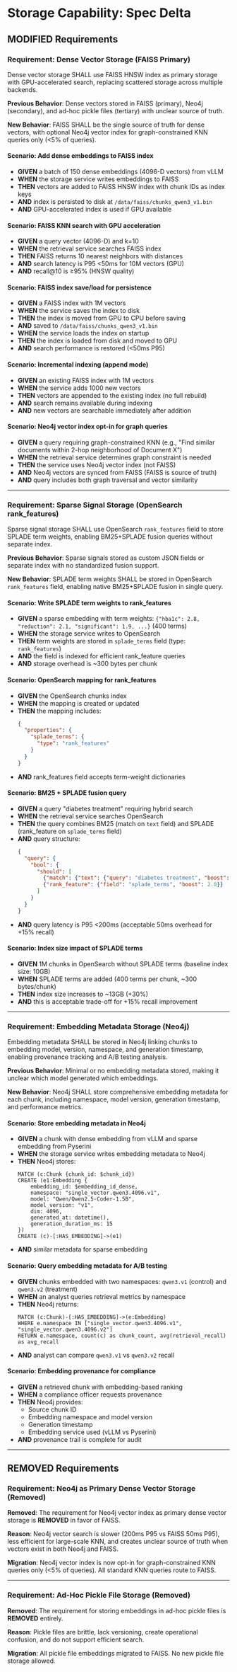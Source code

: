 # Storage Capability: Spec Delta

## MODIFIED Requirements

### Requirement: Dense Vector Storage (FAISS Primary)

Dense vector storage SHALL use FAISS HNSW index as primary storage with GPU-accelerated search, replacing scattered storage across multiple backends.

**Previous Behavior**: Dense vectors stored in FAISS (primary), Neo4j (secondary), and ad-hoc pickle files (tertiary) with unclear source of truth.

**New Behavior**: FAISS SHALL be the single source of truth for dense vectors, with optional Neo4j vector index for graph-constrained KNN queries only (<5% of queries).

#### Scenario: Add dense embeddings to FAISS index

- **GIVEN** a batch of 150 dense embeddings (4096-D vectors) from vLLM
- **WHEN** the storage service writes embeddings to FAISS
- **THEN** vectors are added to FAISS HNSW index with chunk IDs as index keys
- **AND** index is persisted to disk at `/data/faiss/chunks_qwen3_v1.bin`
- **AND** GPU-accelerated index is used if GPU available

#### Scenario: FAISS KNN search with GPU acceleration

- **GIVEN** a query vector (4096-D) and k=10
- **WHEN** the retrieval service searches FAISS index
- **THEN** FAISS returns 10 nearest neighbors with distances
- **AND** search latency is P95 <50ms for 10M vectors (GPU)
- **AND** recall@10 is ≥95% (HNSW quality)

#### Scenario: FAISS index save/load for persistence

- **GIVEN** a FAISS index with 1M vectors
- **WHEN** the service saves the index to disk
- **THEN** the index is moved from GPU to CPU before saving
- **AND** saved to `/data/faiss/chunks_qwen3_v1.bin`
- **WHEN** the service loads the index on startup
- **THEN** the index is loaded from disk and moved to GPU
- **AND** search performance is restored (<50ms P95)

#### Scenario: Incremental indexing (append mode)

- **GIVEN** an existing FAISS index with 1M vectors
- **WHEN** the service adds 1000 new vectors
- **THEN** vectors are appended to the existing index (no full rebuild)
- **AND** search remains available during indexing
- **AND** new vectors are searchable immediately after addition

#### Scenario: Neo4j vector index opt-in for graph queries

- **GIVEN** a query requiring graph-constrained KNN (e.g., "Find similar documents within 2-hop neighborhood of Document X")
- **WHEN** the retrieval service determines graph constraint is needed
- **THEN** the service uses Neo4j vector index (not FAISS)
- **AND** Neo4j vectors are synced from FAISS (FAISS is source of truth)
- **AND** query includes both graph traversal and vector similarity

---

### Requirement: Sparse Signal Storage (OpenSearch rank_features)

Sparse signal storage SHALL use OpenSearch `rank_features` field to store SPLADE term weights, enabling BM25+SPLADE fusion queries without separate index.

**Previous Behavior**: Sparse signals stored as custom JSON fields or separate index with no standardized fusion support.

**New Behavior**: SPLADE term weights SHALL be stored in OpenSearch `rank_features` field, enabling native BM25+SPLADE fusion in single query.

#### Scenario: Write SPLADE term weights to rank_features

- **GIVEN** a sparse embedding with term weights: `{"hba1c": 2.8, "reduction": 2.1, "significant": 1.9, ...}` (400 terms)
- **WHEN** the storage service writes to OpenSearch
- **THEN** term weights are stored in `splade_terms` field (type: `rank_features`)
- **AND** the field is indexed for efficient rank_feature queries
- **AND** storage overhead is ~300 bytes per chunk

#### Scenario: OpenSearch mapping for rank_features

- **GIVEN** the OpenSearch chunks index
- **WHEN** the mapping is created or updated
- **THEN** the mapping includes:
  ```json
  {
    "properties": {
      "splade_terms": {
        "type": "rank_features"
      }
    }
  }
  ```
- **AND** rank_features field accepts term-weight dictionaries

#### Scenario: BM25 + SPLADE fusion query

- **GIVEN** a query "diabetes treatment" requiring hybrid search
- **WHEN** the retrieval service searches OpenSearch
- **THEN** the query combines BM25 (match on `text` field) and SPLADE (rank_feature on `splade_terms` field)
- **AND** query structure:
  ```json
  {
    "query": {
      "bool": {
        "should": [
          {"match": {"text": {"query": "diabetes treatment", "boost": 1.0}}},
          {"rank_feature": {"field": "splade_terms", "boost": 2.0}}
        ]
      }
    }
  }
  ```
- **AND** query latency is P95 <200ms (acceptable 50ms overhead for +15% recall)

#### Scenario: Index size impact of SPLADE terms

- **GIVEN** 1M chunks in OpenSearch without SPLADE terms (baseline index size: 10GB)
- **WHEN** SPLADE terms are added (400 terms per chunk, ~300 bytes/chunk)
- **THEN** index size increases to ~13GB (+30%)
- **AND** this is acceptable trade-off for +15% recall improvement

---

### Requirement: Embedding Metadata Storage (Neo4j)

Embedding metadata SHALL be stored in Neo4j linking chunks to embedding model, version, namespace, and generation timestamp, enabling provenance tracking and A/B testing analysis.

**Previous Behavior**: Minimal or no embedding metadata stored, making it unclear which model generated which embeddings.

**New Behavior**: Neo4j SHALL store comprehensive embedding metadata for each chunk, including namespace, model version, generation timestamp, and performance metrics.

#### Scenario: Store embedding metadata in Neo4j

- **GIVEN** a chunk with dense embedding from vLLM and sparse embedding from Pyserini
- **WHEN** the storage service writes embedding metadata to Neo4j
- **THEN** Neo4j stores:
  ```cypher
  MATCH (c:Chunk {chunk_id: $chunk_id})
  CREATE (e1:Embedding {
      embedding_id: $embedding_id_dense,
      namespace: "single_vector.qwen3.4096.v1",
      model: "Qwen/Qwen2.5-Coder-1.5B",
      model_version: "v1",
      dim: 4096,
      generated_at: datetime(),
      generation_duration_ms: 15
  })
  CREATE (c)-[:HAS_EMBEDDING]->(e1)
  ```
- **AND** similar metadata for sparse embedding

#### Scenario: Query embedding metadata for A/B testing

- **GIVEN** chunks embedded with two namespaces: `qwen3.v1` (control) and `qwen3.v2` (treatment)
- **WHEN** an analyst queries retrieval metrics by namespace
- **THEN** Neo4j returns:
  ```cypher
  MATCH (c:Chunk)-[:HAS_EMBEDDING]->(e:Embedding)
  WHERE e.namespace IN ["single_vector.qwen3.4096.v1", "single_vector.qwen3.4096.v2"]
  RETURN e.namespace, count(c) as chunk_count, avg(retrieval_recall) as avg_recall
  ```
- **AND** analyst can compare `qwen3.v1` vs `qwen3.v2` recall

#### Scenario: Embedding provenance for compliance

- **GIVEN** a retrieved chunk with embedding-based ranking
- **WHEN** a compliance officer requests provenance
- **THEN** Neo4j provides:
  - Source chunk ID
  - Embedding namespace and model version
  - Generation timestamp
  - Embedding service used (vLLM vs Pyserini)
- **AND** provenance trail is complete for audit

---

## REMOVED Requirements

### Requirement: Neo4j as Primary Dense Vector Storage (Removed)

**Removed**: The requirement for Neo4j vector index as primary dense vector storage is **REMOVED** in favor of FAISS.

**Reason**: Neo4j vector search is slower (200ms P95 vs FAISS 50ms P95), less efficient for large-scale KNN, and creates unclear source of truth when vectors exist in both Neo4j and FAISS.

**Migration**: Neo4j vector index is now opt-in for graph-constrained KNN queries only (<5% of queries). All standard KNN queries route to FAISS.

---

### Requirement: Ad-Hoc Pickle File Storage (Removed)

**Removed**: The requirement for storing embeddings in ad-hoc pickle files is **REMOVED** entirely.

**Reason**: Pickle files are brittle, lack versioning, create operational confusion, and do not support efficient search.

**Migration**: All pickle file embeddings migrated to FAISS. No new pickle file storage allowed.

